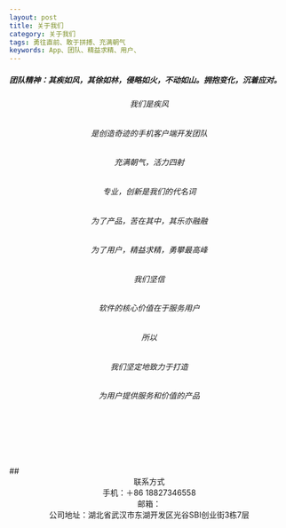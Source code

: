 ```yaml
---
layout: post
title: 关于我们
category: 关于我们
tags: 勇往直前、敢于拼搏、充满朝气
keywords: App、团队、精益求精、用户、
---
```


##### 团队精神：其疾如风，其徐如林，侵略如火，不动如山。拥抱变化，沉着应对。
###### <center>我们是疾风</center>###### <center>是创造奇迹的手机客户端开发团队</center>###### <center>充满朝气，活力四射</center>###### <center>专业，创新是我们的代名词</center>###### <center>为了产品，苦在其中，其乐亦融融</center>###### <center>为了用户，精益求精，勇攀最高峰</center>###### <center>我们坚信</center>###### <center>软件的核心价值在于服务用户</center>###### <center>所以</center>###### <center>我们坚定地致力于打造</center>###### <center>为用户提供服务和价值的产品</center><br>
<br>
<br>
<br>
<br>## <center>联系方式</center><center>手机：＋86 18827346558</center><center>邮箱：<jifengbestapp@gmail.com></center>
<center>公司地址：湖北省武汉市东湖开发区光谷SBI创业街3栋7层</center>